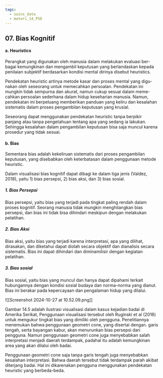 ```yaml
---
tags:
  - sains_data
  - materi_14_PSD
---
```

## 07.  Bias Kognitif

#### a. Heuristics

Perangkat yang digunakan oleh manusia dalam melakukan evaluasi ber-bagai kemungkinan dan mengambil keputusan yang berlandaskan kepada penilaian subjektif berdasarkan kondisi mental dirinya disebut heuristics.

Pendekatan heuristic artinya metode kasar dan proses mental yang digu-nakan oleh seseorang untuk memecahkan persoalan. Pendekatan ini mungkin tidak sempurna dan akurat, namun cukup sesuai dalam meme-cahkan persoalan sederhana dalam hidup keseharian manusia. Namun, pendekatan ini berpeluang memberikan panduan yang keliru dan kesalahan sistematis dalam proses pengambilan keputusan yang krusial.

Seseorang dapat menggunakan pendekatan heuristic tanpa berpikir panjang atau tanpa pengetahuan tentang apa yang sedang ia lakukan. Sehingga kesalahan dalam pengambilan keputusan bisa saja muncul karena prosedur yang tidak sesuai.

#### b. Bias

Sementara bias adalah kekeliruan sistematis dari proses pengambilan keputusan, yang disebabkan oleh keterbatasan dalam penggunaan metode heuristic.

Dalam visualisasi bias kognitif dapat dibagi ke dalam tiga jenis (Valdez, 2018), yaitu 1) bias persepsi, 2) bias aksi, dan 3) bias sosial.

##### 1. Bias Persepsi

Bias persepsi, yaitu bias yang terjadi pada tingkat paling rendah dalam proses kognitif. Seorang manusia tidak mungkin menghilangkan bias persepsi, dan bias ini tidak bisa dihindari meskipun dengan melakukan pelatihan.

##### 2. Bias Aksi

Bias aksi, yaitu bias yang terjadi karena interpretasi, apa yang dilihat, dirasakan, dan diketahui dapat diolah secara objektif dan dianalisis secara sistematis. Bias ini dapat dihindari dan diminamilisir dengan kegiatan pelatihan.

##### 3. Bias sosial

Bias sosial, yaitu bias yang muncul dan hanya dapat dipahami terkait hubungannya dengan kondisi sosial budaya dan norma-norma yang dianut. Bias ini berakar pada kepercayaan dan pengalaman hidup yang dilalui.


![[Screenshot 2024-10-27 at 10.52.09.png]]

Gambar 14.5 adalah ilustrasi visualisasi dalam kasus kejadian badai di Amerika Serikat, Penggunaan visualisasi tersebut oleh Ruginski et al (2016) untuk mengukur tingkat bias yang dimiliki oleh pengguna. Penelitiannya menemukan bahwa penggunaan geometri cone, yang disertai dengan. garis tengah, serta bayangan kabur, akan menurunkan bias persepsi dari pengguna. Namun penggunaan geometri cone juga menyebabkan salah interpretasi menjadi daerah terdampak, padahal itu adalah kemungkinan area yang akan dilalui oleh badai.

Penggunaan geometri cone saja tanpa garis tengah juga menyebabkan kesalahan interpretasi. Bahwa daerah tersebut tidak terdampak parah akibat diterjang badai. Hal ini dikarenakan pengguna menggunakan pendekatan heuristic yang berbeda-beda.